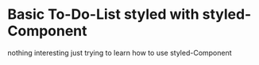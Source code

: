 # Basic To-Do-List styled with styled-Component
nothing interesting just trying to learn how to use styled-Component
